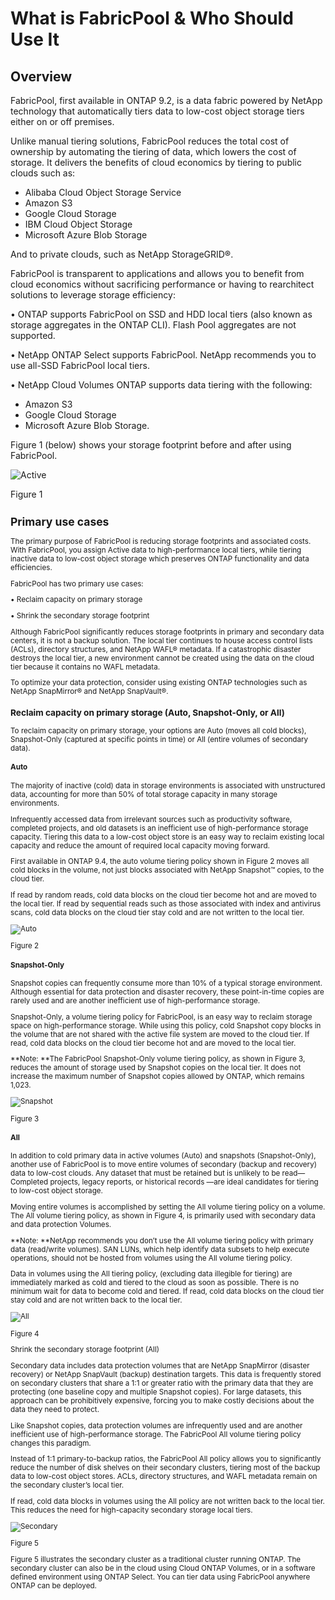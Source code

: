 # What is FabricPool & Who Should Use It

## Overview

FabricPool, first available in ONTAP 9.2, is a data fabric powered by NetApp technology that automatically tiers data to low-cost object storage tiers either on or off premises.

Unlike manual tiering solutions, FabricPool reduces the total cost of ownership by automating the tiering of data, which lowers the cost of storage. It delivers the benefits of cloud economics by tiering to public clouds such as:



* Alibaba Cloud Object Storage Service
* Amazon S3
* Google Cloud Storage
* IBM Cloud Object Storage
* Microsoft Azure Blob Storage

 And to private clouds, such as NetApp StorageGRID®.

FabricPool is transparent to applications and allows you to benefit from cloud economics without sacrificing performance or having to rearchitect solutions to leverage storage efficiency:

• ONTAP supports FabricPool on SSD and HDD local tiers (also known as storage aggregates in the ONTAP CLI). Flash Pool aggregates are not supported.

• NetApp ONTAP Select supports FabricPool. NetApp recommends you to use all-SSD FabricPool local tiers.

• NetApp Cloud Volumes ONTAP supports data tiering with the following:



* Amazon S3
* Google Cloud Storage
* Microsoft Azure Blob Storage.

Figure 1 (below) shows your storage footprint before and after using FabricPool.


![Active](images/Figure1.png)


Figure 1 <small>


## Primary use cases

The primary purpose of FabricPool is reducing storage footprints and associated costs. With FabricPool, you assign Active data to high-performance local tiers, while tiering inactive data to low-cost object storage which preserves ONTAP functionality and data efficiencies.

FabricPool has two primary use cases:

• Reclaim capacity on primary storage

• Shrink the secondary storage footprint

Although FabricPool significantly reduces storage footprints in primary and secondary data centers, it is not a backup solution. The local tier continues to house access control lists (ACLs), directory structures, and NetApp WAFL® metadata. If a catastrophic disaster destroys the local tier, a new environment cannot be created using the data on the cloud tier because it contains no WAFL metadata.

To optimize your data protection, consider using existing ONTAP technologies such as NetApp SnapMirror® and NetApp SnapVault®.

### Reclaim capacity on primary storage (Auto, Snapshot-Only, or All)

To reclaim capacity on primary storage, your options are Auto (moves all cold blocks), Snapshot-Only (captured at specific points in time) or All (entire volumes of secondary data).


#### Auto

The majority of inactive (cold) data in storage environments is associated with unstructured data, accounting for more than 50% of total storage capacity in many storage environments.

Infrequently accessed data from irrelevant sources such as productivity software, completed projects, and old datasets is an inefficient use of high-performance storage capacity. Tiering this data to a low-cost object store is an easy way to reclaim existing local capacity and reduce the amount of required local capacity moving forward.

First available in ONTAP 9.4, the auto volume tiering policy shown in Figure 2 moves all cold blocks in the volume, not just blocks associated with NetApp Snapshot™ copies, to the cloud tier.

If read by random reads, cold data blocks on the cloud tier become hot and are moved to the local tier. If read by sequential reads such as those associated with index and antivirus scans, cold data blocks on the cloud tier stay cold and are not written to the local tier.


![Auto](images/Figure2.png)


Figure 2

#### Snapshot-Only

Snapshot copies can frequently consume more than 10% of a typical storage environment. Although essential for data protection and disaster recovery, these point-in-time copies are rarely used and are another inefficient use of high-performance storage.

Snapshot-Only, a volume tiering policy for FabricPool, is an easy way to reclaim storage space on high-performance storage. While using this policy, cold Snapshot copy blocks in the volume that are not shared with the active file system are moved to the cloud tier. If read, cold data blocks on the cloud tier become hot and are moved to the local tier.

**Note: **The FabricPool Snapshot-Only volume tiering policy, as shown in Figure 3, reduces the amount of storage used by Snapshot copies on the local tier. It does not increase the maximum number of Snapshot copies allowed by ONTAP, which remains 1,023.


![Snapshot](images/Figure3.png)


Figure 3 

#### All

In addition to cold primary data in active volumes (Auto) and snapshots (Snapshot-Only), another use of FabricPool is to move entire volumes of secondary (backup and recovery) data to low-cost clouds. Any dataset that must be retained but is unlikely to be read—Completed projects, legacy reports, or historical records —are ideal candidates for tiering to low-cost object storage.

Moving entire volumes is accomplished by setting the All volume tiering policy on a volume. The All volume tiering policy, as shown in Figure 4, is primarily used with secondary data and data protection Volumes.

**Note: **NetApp recommends you don’t use the All volume tiering policy with primary data (read/write volumes). SAN LUNs, which help identify data subsets to help execute operations, should not be hosted from volumes using the All volume tiering policy.

Data in volumes using the All tiering policy, (excluding data illegible for tiering) are immediately marked as cold and tiered to the cloud as soon as possible. There is no minimum wait for data to become cold and tiered. If read, cold data blocks on the cloud tier stay cold and are not written back to the local tier.


![All](images/Figure4.png)


Figure 4

Shrink the secondary storage footprint (All)

Secondary data includes data protection volumes that are NetApp SnapMirror (disaster recovery) or NetApp SnapVault (backup) destination targets. This data is frequently stored on secondary clusters that share a 1:1 or greater ratio with the primary data that they are protecting (one baseline copy and multiple Snapshot copies). For large datasets, this approach can be prohibitively expensive, forcing you to make costly decisions about the data they need to protect.

Like Snapshot copies, data protection volumes are infrequently used and are another inefficient use of high-performance storage. The FabricPool All volume tiering policy changes this paradigm.

Instead of 1:1 primary-to-backup ratios, the FabricPool All policy allows you to significantly reduce the number of disk shelves on their secondary clusters, tiering most of the backup data to low-cost object stores. ACLs, directory structures, and WAFL metadata remain on the secondary cluster’s local tier.

If read, cold data blocks in volumes using the All policy are not written back to the local tier. This reduces the need for high-capacity secondary storage local tiers.


![Secondary](images/Figure5.png)


Figure 5

Figure 5 illustrates the secondary cluster as a traditional cluster running ONTAP. The secondary cluster can also be in the cloud using Cloud ONTAP Volumes, or in a software defined environment using ONTAP Select. You can tier data using FabricPool anywhere ONTAP can be deployed.
